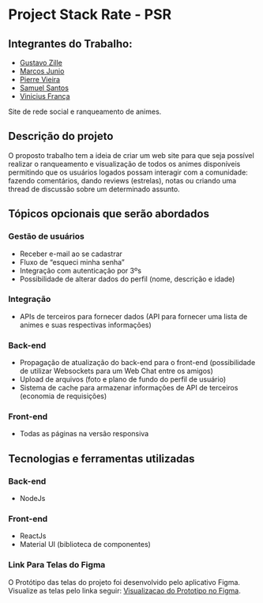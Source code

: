 # Project Stack Rate - PSR 
## Integrantes do Trabalho:
- [Gustavo Zille](https://github.com/guszille)
- [Marcos Junio](https://github.com/MarcosXavier93)
- [Pierre Vieira](https://github.com/PierreVieira)
- [Samuel Santos](https://github.com/Samuel1s)
- [Vinicius França](https://github.com/viniciusfdev)

Site de rede social e ranqueamento de animes.

## Descrição do projeto

O proposto trabalho tem a ideia de criar um web site para que seja possível realizar o ranqueamento e visualização de todos os animes disponíveis permitindo que os usuários logados possam interagir com a comunidade: fazendo comentários, dando reviews (estrelas), notas ou criando uma thread de discussão sobre um determinado assunto.

## Tópicos opcionais que serão abordados

### Gestão de usuários

- Receber e-mail ao se cadastrar
- Fluxo de “esqueci minha senha”
- Integração com autenticação por 3ºs
- Possibilidade de alterar dados do perfil (nome, descrição e idade)

### Integração

- APIs de terceiros para fornecer dados (API para fornecer uma lista de animes e suas respectivas informações)

### Back-end

- Propagação de atualização do back-end para o front-end (possibilidade de utilizar Websockets para um Web Chat entre os amigos)
- Upload de arquivos (foto e plano de fundo do perfil de usuário)
- Sistema de cache para armazenar informações de API de terceiros (economia de requisições)

### Front-end

- Todas as páginas na versão responsiva

## Tecnologias e ferramentas utilizadas

### Back-end

-  NodeJs

### Front-end

- ReactJs
- Material UI (biblioteca de componentes)


### Link Para Telas do Figma
O Protótipo das telas do projeto foi desenvolvido pelo aplicativo Figma.
Visualize as telas pelo linka  seguir: [Visualizacao do Prototipo no Figma](https://www.figma.com/file/LIhumGTUAtEy9IZwX5T3KH/Prototipo?node-id=0%3A1).
